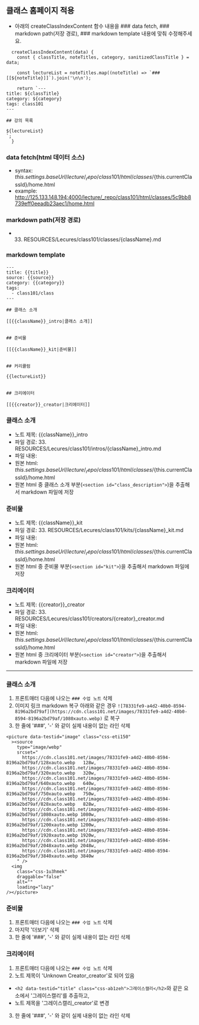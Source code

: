 ## 클래스 홈페이지 적용

- 아래의 createClassIndexContent 함수 내용을 ### data fetch, ### markdown path(저장 경로), ### markdown template 내용에 맞춰 수정해주세요.

```
  createClassIndexContent(data) {
    const { classTitle, noteTitles, category, sanitizedClassTitle } = data;

    const lectureList = noteTitles.map((noteTitle) => `### [[${noteTitle}]]`).join('\n\n');

    return `---
title: ${classTitle}
category: ${category}
tags: class101
---

## 강의 목록

${lectureList}
`;
  }
```

### data fetch(html 데이터 소스)
- syntax: ${this.settings.baseUrl}/lecture/_repo/class101/html/classes/${this.currentClassId}/home.html
- example: http://125.133.148.194:4000/lecture/_repo/class101/html/classes/5c9bb8739eff0eeadb23aec1/home.html

### markdown path(저장 경로)

- 33. RESOURCES/Lecures/class101/classes/{className}.md


### markdown template

~~~
---
title: {{title}}
source: {{source}}
category: {{category}}
tags: 
  - class101/class
---

## 클래스 소개

[[{{className}}_intro|클래스 소개]]


## 준비물

[[{{className}}_kit|준비물]]


## 커리큘럼

{{lectureList}}


## 크리에이터

[[{{creator}}_creator|크리에이터]]
~~~

### 클래스 소개
  - 노트 제목: {{className}}_intro
  - 파일 경로: 33. RESOURCES/Lecures/class101/intros/{className}_intro.md
  - 파일 내용:
  - 원본 html: ${this.settings.baseUrl}/lecture/_repo/class101/html/classes/${this.currentClassId}/home.html
  - 원본 html 중 클래스 소개 부분(`<section id="class_description">`)을 추출해서 markdown 파일에 저장

### 준비물
- 노트 제목: {{className}}_kit
- 파일 경로: 33. RESOURCES/Lecures/class101/kits/{className}_kit.md
- 파일 내용:
- 원본 html: ${this.settings.baseUrl}/lecture/_repo/class101/html/classes/${this.currentClassId}/home.html
- 원본 html 중 준비물 부분(`<section id="kit">`)을 추출해서 markdown 파일에 저장

### 크리에이터
- 노트 제목: {{creator}}_creator
- 파일 경로: 33. RESOURCES/Lecures/class101/creators/{creator}_creator.md
- 파일 내용:
- 원본 html: ${this.settings.baseUrl}/lecture/_repo/class101/html/classes/${this.currentClassId}/home.html
- 원본 html 중 크리에이터 부분(`<section id="creator">`)을 추출해서 markdown 파일에 저장

----


### 클래스 소개
1. 프론트매터 다음에 나오는 `### 수업 노트` 삭제
2. 이미지 링크 markdown 복구
아래와 같은 경우
`![78331fe9-a4d2-40b0-8594-8196a2bd79af](https://cdn.class101.net/images/78331fe9-a4d2-40b0-8594-8196a2bd79af/1080xauto.webp)`
로 복구
3. 한 줄에 '###',  '-' 와 같이 실제 내용이 없는 라인 삭제

```
<picture data-testid="image" class="css-eti150"
  ><source
    type="image/webp"
    srcset="
      https://cdn.class101.net/images/78331fe9-a4d2-40b0-8594-8196a2bd79af/128xauto.webp   128w,
      https://cdn.class101.net/images/78331fe9-a4d2-40b0-8594-8196a2bd79af/320xauto.webp   320w,
      https://cdn.class101.net/images/78331fe9-a4d2-40b0-8594-8196a2bd79af/640xauto.webp   640w,
      https://cdn.class101.net/images/78331fe9-a4d2-40b0-8594-8196a2bd79af/750xauto.webp   750w,
      https://cdn.class101.net/images/78331fe9-a4d2-40b0-8594-8196a2bd79af/828xauto.webp   828w,
      https://cdn.class101.net/images/78331fe9-a4d2-40b0-8594-8196a2bd79af/1080xauto.webp 1080w,
      https://cdn.class101.net/images/78331fe9-a4d2-40b0-8594-8196a2bd79af/1200xauto.webp 1200w,
      https://cdn.class101.net/images/78331fe9-a4d2-40b0-8594-8196a2bd79af/1920xauto.webp 1920w,
      https://cdn.class101.net/images/78331fe9-a4d2-40b0-8594-8196a2bd79af/2048xauto.webp 2048w,
      https://cdn.class101.net/images/78331fe9-a4d2-40b0-8594-8196a2bd79af/3840xauto.webp 3840w
    " />
  <img
    class="css-1u3hmek"
    draggable="false"
    alt=""
    loading="lazy"
/></picture>
```



### 준비물
1. 프론트매터 다음에 나오는 `### 수업 노트` 삭제
2. 마지막 '더보기' 삭제
3. 한 줄에 '###',  '-' 와 같이 실제 내용이 없는 라인 삭제



### 크리에이터
1. 프론트매터 다음에 나오는 `### 수업 노트` 삭제
2. 노트 제목이 'Unknown Creator_creator'로 되어 있음
- `<h2 data-testid="title" class="css-ab1zeh">그레이스캘리</h2>`와 같은 요소에서 '그레이스캘리'를 추출하고,
- 노트 제목을 '그레이스캘리_creator'로 변경
3. 한 줄에 '###',  '-' 와 같이 실제 내용이 없는 라인 삭제
